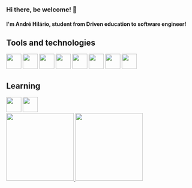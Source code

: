 ### Hi there, be welcome! 👋
#### I'm André Hilário, student from Driven education to software engineer!

## Tools and technologies
<div style="gap: 10px">
  <img src="https://cdn.jsdelivr.net/gh/devicons/devicon/icons/git/git-original.svg" width="40" height="40"/>
  <img src="https://cdn.jsdelivr.net/gh/devicons/devicon/icons/css3/css3-original.svg" width="40" height="40"/>
  <img src="https://cdn.jsdelivr.net/gh/devicons/devicon/icons/github/github-original.svg" width="40" height="40"/>
  <img src="https://cdn.jsdelivr.net/gh/devicons/devicon/icons/html5/html5-original.svg" width="40" height="40"/>
  <img src="https://cdn.jsdelivr.net/gh/devicons/devicon/icons/vscode/vscode-original.svg" width="40" height="40"/>
  <img src="https://cdn.jsdelivr.net/gh/devicons/devicon/icons/javascript/javascript-original.svg" width="40" height="40"/>
  <img src="https://cdn.jsdelivr.net/gh/devicons/devicon/icons/ubuntu/ubuntu-plain.svg" width="40" height="40"/>
  <img src="https://cdn.jsdelivr.net/gh/devicons/devicon/icons/react/react-original.svg" width="40" height="40"/>
</div>         

## Learning
<div style="gap: 10px">
  <img src="https://cdn.jsdelivr.net/gh/devicons/devicon/icons/nodejs/nodejs-original.svg" width="40" height="40"/>
  <img src="https://cdn.jsdelivr.net/gh/devicons/devicon/icons/mongodb/mongodb-original.svg" width="40" height="40"/>
</div>        
          
          
          
          
          
          


<div style="display flex; flex-direction: column">
  <a href="https://github.com/AndreHilario">
  <img height="180em" src="https://github-readme-stats.vercel.app/api/top-langs/?username=AndreHilario&layout=compact&langs_count=7&theme=dracula"/>
  <img height="180em" src="https://github-readme-stats.vercel.app/api?username=AndreHilario&show_icons=true&theme=dracula&include_all_commits=true&count_private=true"/>
</div>
         
